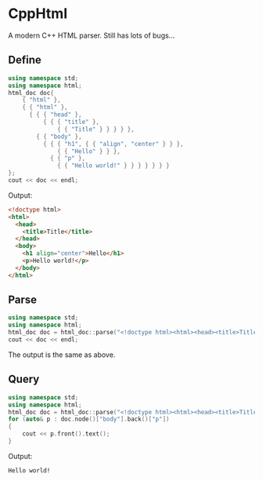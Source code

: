 # CppHtml
A modern C++ HTML parser. Still has lots of bugs...

## Define
``` cpp
using namespace std;
using namespace html;
html_doc doc{
    { "html" },
    { { "html" },
      { { { "head" },
          { { { "title" },
              { { "Title" } } } } },
        { { "body" },
          { { { "h1", { { "align", "center" } } },
              { { "Hello" } } },
            { { "p" },
              { { "Hello world!" } } } } } } }
};
cout << doc << endl;
```
Output:
``` html
<!doctype html>
<html>
  <head>
    <title>Title</title>
  </head>
  <body>
    <h1 align="center">Hello</h1>
    <p>Hello world!</p>
  </body>
</html>
```

## Parse
``` cpp
using namespace std;
using namespace html;
html_doc doc = html_doc::parse("<!doctype html><html><head><title>Title</title></head><body><h1 align=\"center\">Hello</h1><p>Hello world!</p></body></html>");
cout << doc << endl;
```
The output is the same as above.

## Query
``` cpp
using namespace std;
using namespace html;
html_doc doc = html_doc::parse("<!doctype html><html><head><title>Title<!--</title>--></head></title><body><h1 align=\"center\">Hello</h1><p>Hello <p>world!<br/></body></html>");
for (auto& p : doc.node()["body"].back()["p"])
{
    cout << p.front().text();
}
```
Output:
```
Hello world!
```
